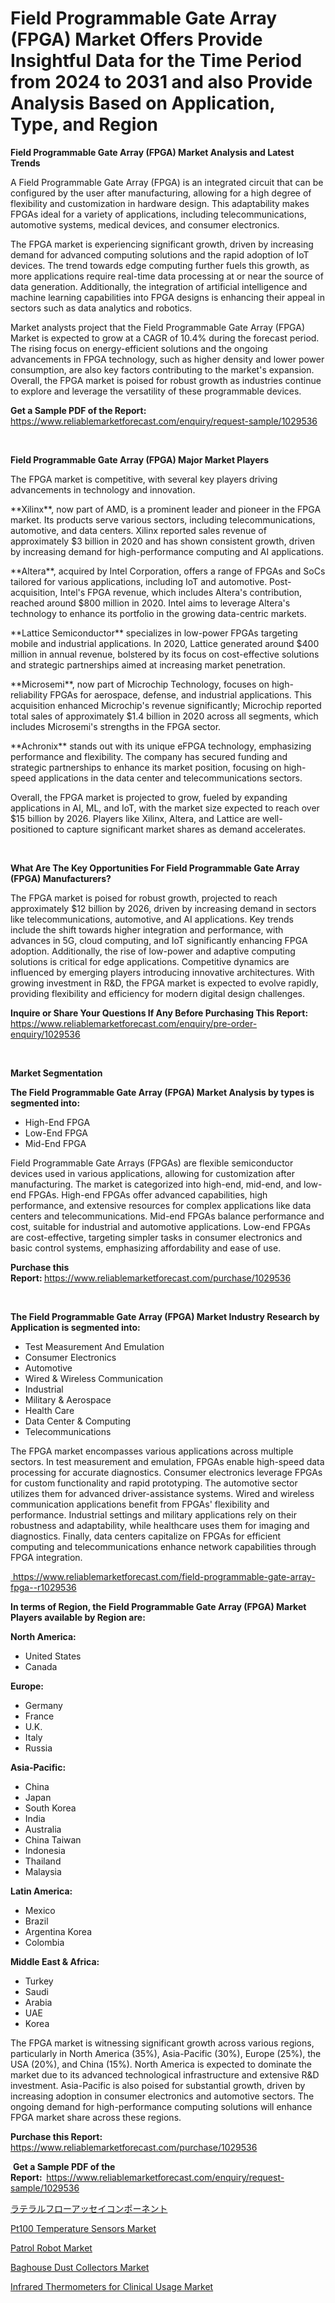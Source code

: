 <p><h1>Field Programmable Gate Array (FPGA) Market Offers Provide Insightful Data for the Time Period from 2024 to 2031 and also Provide Analysis Based on Application, Type, and Region</h1></p><p><strong>Field Programmable Gate Array (FPGA) Market Analysis and Latest Trends</strong></p>
<p><p>A Field Programmable Gate Array (FPGA) is an integrated circuit that can be configured by the user after manufacturing, allowing for a high degree of flexibility and customization in hardware design. This adaptability makes FPGAs ideal for a variety of applications, including telecommunications, automotive systems, medical devices, and consumer electronics.</p><p>The FPGA market is experiencing significant growth, driven by increasing demand for advanced computing solutions and the rapid adoption of IoT devices. The trend towards edge computing further fuels this growth, as more applications require real-time data processing at or near the source of data generation. Additionally, the integration of artificial intelligence and machine learning capabilities into FPGA designs is enhancing their appeal in sectors such as data analytics and robotics.</p><p>Market analysts project that the Field Programmable Gate Array (FPGA) Market is expected to grow at a CAGR of 10.4% during the forecast period. The rising focus on energy-efficient solutions and the ongoing advancements in FPGA technology, such as higher density and lower power consumption, are also key factors contributing to the market's expansion. Overall, the FPGA market is poised for robust growth as industries continue to explore and leverage the versatility of these programmable devices.</p></p>
<p><strong>Get a Sample PDF of the Report:&nbsp;</strong> <a href="https://www.reliablemarketforecast.com/enquiry/request-sample/1029536">https://www.reliablemarketforecast.com/enquiry/request-sample/1029536</a></p>
<p>&nbsp;</p>
<p><strong>Field Programmable Gate Array (FPGA) Major Market Players</strong></p>
<p><p>The FPGA market is competitive, with several key players driving advancements in technology and innovation. </p><p>**Xilinx**, now part of AMD, is a prominent leader and pioneer in the FPGA market. Its products serve various sectors, including telecommunications, automotive, and data centers. Xilinx reported sales revenue of approximately $3 billion in 2020 and has shown consistent growth, driven by increasing demand for high-performance computing and AI applications.</p><p>**Altera**, acquired by Intel Corporation, offers a range of FPGAs and SoCs tailored for various applications, including IoT and automotive. Post-acquisition, Intel's FPGA revenue, which includes Altera's contribution, reached around $800 million in 2020. Intel aims to leverage Altera's technology to enhance its portfolio in the growing data-centric markets.</p><p>**Lattice Semiconductor** specializes in low-power FPGAs targeting mobile and industrial applications. In 2020, Lattice generated around $400 million in annual revenue, bolstered by its focus on cost-effective solutions and strategic partnerships aimed at increasing market penetration.</p><p>**Microsemi**, now part of Microchip Technology, focuses on high-reliability FPGAs for aerospace, defense, and industrial applications. This acquisition enhanced Microchip's revenue significantly; Microchip reported total sales of approximately $1.4 billion in 2020 across all segments, which includes Microsemi's strengths in the FPGA sector.</p><p>**Achronix** stands out with its unique eFPGA technology, emphasizing performance and flexibility. The company has secured funding and strategic partnerships to enhance its market position, focusing on high-speed applications in the data center and telecommunications sectors.</p><p>Overall, the FPGA market is projected to grow, fueled by expanding applications in AI, ML, and IoT, with the market size expected to reach over $15 billion by 2026. Players like Xilinx, Altera, and Lattice are well-positioned to capture significant market shares as demand accelerates.</p></p>
<p>&nbsp;</p>
<p><strong>What Are The Key Opportunities For Field Programmable Gate Array (FPGA) Manufacturers?</strong></p>
<p><p>The FPGA market is poised for robust growth, projected to reach approximately $12 billion by 2026, driven by increasing demand in sectors like telecommunications, automotive, and AI applications. Key trends include the shift towards higher integration and performance, with advances in 5G, cloud computing, and IoT significantly enhancing FPGA adoption. Additionally, the rise of low-power and adaptive computing solutions is critical for edge applications. Competitive dynamics are influenced by emerging players introducing innovative architectures. With growing investment in R&D, the FPGA market is expected to evolve rapidly, providing flexibility and efficiency for modern digital design challenges.</p></p>
<p><strong>Inquire or Share Your Questions If Any Before Purchasing This Report:</strong> <a href="https://www.reliablemarketforecast.com/enquiry/pre-order-enquiry/1029536">https://www.reliablemarketforecast.com/enquiry/pre-order-enquiry/1029536</a></p>
<p>&nbsp;</p>
<p><strong>Market Segmentation</strong></p>
<p><strong>The Field Programmable Gate Array (FPGA) Market Analysis by types is segmented into:</strong></p>
<p><ul><li>High-End FPGA</li><li>Low-End FPGA</li><li>Mid-End FPGA</li></ul></p>
<p><p>Field Programmable Gate Arrays (FPGAs) are flexible semiconductor devices used in various applications, allowing for customization after manufacturing. The market is categorized into high-end, mid-end, and low-end FPGAs. High-end FPGAs offer advanced capabilities, high performance, and extensive resources for complex applications like data centers and telecommunications. Mid-end FPGAs balance performance and cost, suitable for industrial and automotive applications. Low-end FPGAs are cost-effective, targeting simpler tasks in consumer electronics and basic control systems, emphasizing affordability and ease of use.</p></p>
<p><strong>Purchase this Report:&nbsp;</strong><a href="https://www.reliablemarketforecast.com/purchase/1029536">https://www.reliablemarketforecast.com/purchase/1029536</a></p>
<p>&nbsp;</p>
<p><strong>The Field Programmable Gate Array (FPGA) Market Industry Research by Application is segmented into:</strong></p>
<p><ul><li>Test Measurement And Emulation</li><li>Consumer Electronics</li><li>Automotive</li><li>Wired & Wireless Communication</li><li>Industrial</li><li>Military & Aerospace</li><li>Health Care</li><li>Data Center & Computing</li><li>Telecommunications</li></ul></p>
<p><p>The FPGA market encompasses various applications across multiple sectors. In test measurement and emulation, FPGAs enable high-speed data processing for accurate diagnostics. Consumer electronics leverage FPGAs for custom functionality and rapid prototyping. The automotive sector utilizes them for advanced driver-assistance systems. Wired and wireless communication applications benefit from FPGAs' flexibility and performance. Industrial settings and military applications rely on their robustness and adaptability, while healthcare uses them for imaging and diagnostics. Finally, data centers capitalize on FPGAs for efficient computing and telecommunications enhance network capabilities through FPGA integration.</p></p>
<p><a href="https://www.reliablemarketforecast.com/field-programmable-gate-array-fpga--r1029536">&nbsp;https://www.reliablemarketforecast.com/field-programmable-gate-array-fpga--r1029536</a></p>
<p><strong>In terms of Region, the Field Programmable Gate Array (FPGA) Market Players available by Region are:</strong></p>
<p>
    <p> <strong> North America: </strong>
        <ul>
            <li>United States</li>
            <li>Canada</li>
        </ul>
        </p> 
    <p> <strong> Europe: </strong>
        <ul>
            <li>Germany</li>
            <li>France</li>
            <li>U.K.</li>
            <li>Italy</li>
            <li>Russia</li>
        </ul>
        </p> 
    <p> <strong> Asia-Pacific: </strong>
        <ul>
            <li>China</li>
            <li>Japan</li>
            <li>South Korea</li>
            <li>India</li>
            <li>Australia</li>
            <li>China Taiwan</li>
            <li>Indonesia</li>
            <li>Thailand</li>
            <li>Malaysia</li>
        </ul>
        </p> 
    <p> <strong> Latin America: </strong>
        <ul>
            <li>Mexico</li>
            <li>Brazil</li>
            <li>Argentina Korea</li>
            <li>Colombia</li>
        </ul>
        </p> 
    <p> <strong> Middle East & Africa: </strong>
        <ul>
            <li>Turkey</li>
            <li>Saudi</li>
            <li>Arabia</li>
            <li>UAE</li>
            <li>Korea</li>
        </ul>
    </p>
    </p>
<p><p>The FPGA market is witnessing significant growth across various regions, particularly in North America (35%), Asia-Pacific (30%), Europe (25%), the USA (20%), and China (15%). North America is expected to dominate the market due to its advanced technological infrastructure and extensive R&D investment. Asia-Pacific is also poised for substantial growth, driven by increasing adoption in consumer electronics and automotive sectors. The ongoing demand for high-performance computing solutions will enhance FPGA market share across these regions.</p></p>
<p><strong>Purchase this Report: </strong><a href="https://www.reliablemarketforecast.com/purchase/1029536">https://www.reliablemarketforecast.com/purchase/1029536</a></p>
<p>&nbsp;<strong>Get a Sample PDF of the Report:&nbsp;&nbsp;</strong><a href="https://www.reliablemarketforecast.com/enquiry/request-sample/1029536">https://www.reliablemarketforecast.com/enquiry/request-sample/1029536</a></p>
<p><strong></strong></p>
<p><p><a href="https://medium.com/@larrylemkert567/lateral-flow-assay-component-market-%E3%81%AE%E3%82%B0%E3%83%AD%E3%83%BC%E3%83%90%E3%83%AB%E5%B8%82%E5%A0%B4%E6%A6%82%E8%A6%81%E3%81%AF-%E4%B8%96%E7%95%8C%E3%81%8A%E3%82%88%E3%81%B3%E4%B8%BB%E8%A6%81%E5%B8%82%E5%A0%B4%E3%81%AB%E3%81%8A%E3%81%91%E3%82%8B%E6%A5%AD%E7%95%8C%E3%81%AB%E5%BD%B1%E9%9F%BF%E3%82%92%E4%B8%8E%E3%81%88%E3%82%8B%E4%B8%BB%E8%A6%81%E3%81%AA%E3%83%88%E3%83%AC%E3%83%B3%E3%83%89%E3%81%AB%E3%81%A4%E3%81%84%E3%81%A6-%E7%8B%AC%E8%87%AA%E3%81%AE%E8%A6%96%E7%82%B9%E3%82%92%E6%8F%90%E4%BE%9B%E3%81%97%E3%81%BE%E3%81%99-21ca01912835">ラテラルフローアッセイコンポーネント</a></p><p><a href="https://www.linkedin.com/pulse/pt100-temperature-sensors-market-trends-detailed-study-its-oannf?trackingId=qx0ZJ7IsQW2Ie1p8zLqmTw%3D%3D">Pt100 Temperature Sensors Market</a></p><p><a href="https://medium.com/@sharquayrhodes1927/the-patrol-robot-market-is-experiencing-higher-than-anticipated-demand-compared-to-pre-pandemic-66b6578f3803">Patrol Robot Market</a></p><p><a href="https://www.linkedin.com/pulse/global-market-pulse-trends-growth-analysis-baghouse-dust-collectors-eyz2f?trackingId=CXyxXMdHQI2mA7fxiIhINg%3D%3D">Baghouse Dust Collectors Market</a></p><p><a href="https://github.com/NorbertYates/Market-Research-Report-List-7/blob/main/infrared-thermometers-for-clinical-usage-market.md">Infrared Thermometers for Clinical Usage Market</a></p></p>